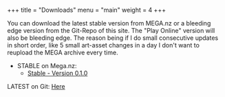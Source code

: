 +++
title = "Downloads"
menu = "main"
weight = 4
+++

You can download the latest stable version from MEGA.nz or a bleeding edge version from the Git-Repo of this site. The "Play Online" version will also be bleeding edge.
The reason being if I do small consecutive updates in short order, like 5 small art-asset changes in a day I don't want to reupload the MEGA archive every time.

+ STABLE on Mega.nz:
	+ [Stable - Version 0.1.0](https://mega.nz/#!u6BgTaaT!IU3QKG8h6MY8BdyJBBONsTarhkrB3ma0hLsAWdq2MOU)

LATEST on Git: [Here](https://github.com/perfectShell/perfectShell/static/play)
